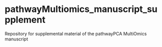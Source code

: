 # pathwayMultiomics_manuscript_supplement
Repository for supplemental material of the pathwayPCA MultiOmics manuscript
